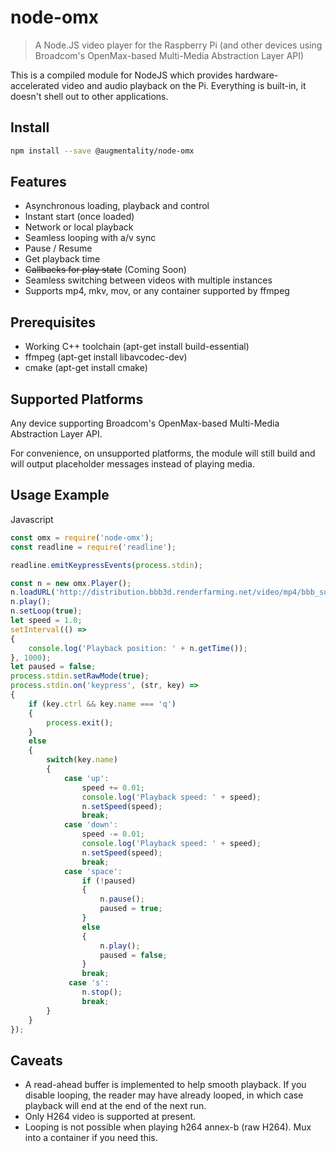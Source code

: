 # node-omx

> A Node.JS video player for the Raspberry Pi (and other devices using Broadcom's OpenMax-based Multi-Media Abstraction Layer API)

This is a compiled module for NodeJS which provides hardware-accelerated video and audio playback on the Pi. Everything is built-in, it doesn't shell out to other applications.

## Install

```bash
npm install --save @augmentality/node-omx
```

## Features

* Asynchronous loading, playback and control
* Instant start (once loaded)
* Network or local playback
* Seamless looping with a/v sync
* Pause / Resume
* Get playback time
* ~~Callbacks for play state~~ (Coming Soon)
* Seamless switching between videos with multiple instances
* Supports mp4, mkv, mov, or any container supported by ffmpeg

## Prerequisites

* Working C++ toolchain (apt-get install build-essential)
* ffmpeg (apt-get install libavcodec-dev)
* cmake (apt-get install cmake)

## Supported Platforms

Any device supporting Broadcom's OpenMax-based Multi-Media Abstraction Layer API. 

For convenience, on unsupported platforms, the module will still build and will output placeholder messages instead of playing media.

## Usage Example

Javascript

```javascript
const omx = require('node-omx');
const readline = require('readline');

readline.emitKeypressEvents(process.stdin);

const n = new omx.Player();
n.loadURL('http://distribution.bbb3d.renderfarming.net/video/mp4/bbb_sunflower_1080p_30fps_normal.mp4');
n.play();
n.setLoop(true);
let speed = 1.0;
setInterval(() =>
{
    console.log('Playback position: ' + n.getTime());
}, 1000);
let paused = false;
process.stdin.setRawMode(true);
process.stdin.on('keypress', (str, key) =>
{
    if (key.ctrl && key.name === 'q')
    {
        process.exit();
    }
    else
    {
        switch(key.name)
        {
            case 'up':
                speed += 0.01;
                console.log('Playback speed: ' + speed);
                n.setSpeed(speed);
                break;
            case 'down':
                speed -= 0.01;
                console.log('Playback speed: ' + speed);
                n.setSpeed(speed);
                break;
            case 'space':
                if (!paused)
                {
                    n.pause();
                    paused = true;
                }
                else
                {
                    n.play();
                    paused = false;
                }
                break;
             case 's':
                n.stop();
                break;
        }
    }
});
```

## Caveats

* A read-ahead buffer is implemented to help smooth playback. If you disable looping, the reader may have already looped, in which case playback will end at the end of the next run.
* Only H264 video is supported at present.
* Looping is not possible when playing h264 annex-b (raw H264). Mux into a container if you need this.
